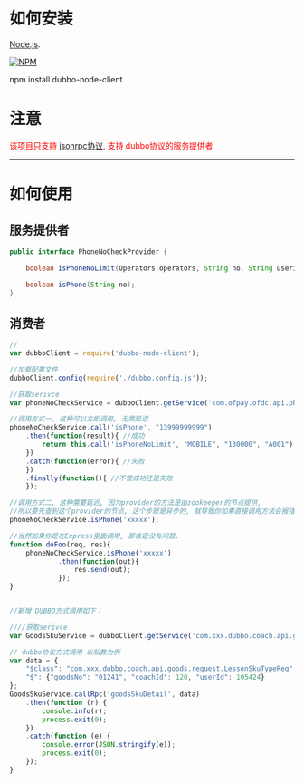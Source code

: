 

# 如何安装

[Node.js](http://nodejs.org).

[![NPM](https://nodei.co/npm/dubbo-node-client.png?downloads=true&downloadRank=true&stars=true)](https://nodei.co/npm/dubbo-node-client/)

npm install dubbo-node-client

# 注意

<font color=red> 该项目只支持 [jsonrpc协议](https://github.com/ofpay/dubbo-rpc-jsonrpc), 支持 dubbo协议的服务提供者</font>

---

# 如何使用

## 服务提供者
```java
public interface PhoneNoCheckProvider {

    boolean isPhoneNoLimit(Operators operators, String no, String userid);

    boolean isPhone(String no);
}
```

## 消费者

```javascript
//
var dubboClient = require('dubbo-node-client');

//加载配置文件
dubboClient.config(require('./dubbo.config.js'));

//获取serivce
var phoneNoCheckService = dubboClient.getService('com.ofpay.ofdc.api.phone.PhoneNoCheckProvider', version, group);

//调用方式一, 这种可以立即调用, 无需延迟
phoneNoCheckService.call('isPhone', "13999999999")
    .then(function(result){ //成功
        return this.call('isPhoneNoLimit', "MOBILE", "130000", "A001");
    })
    .catch(function(error){ //失败
    })
    .finally(function(){ //不管成功还是失败
    });

//调用方式二, 这种需要延迟, 因为provider的方法是由zookeeper的节点提供,
//所以要先查到这个provider的节点, 这个步骤是异步的, 就导致你如果直接调用方法会报错
phoneNoCheckService.isPhone('xxxxx');

//当然如果你是在Express里面调用, 那肯定没有问题.
function doFoo(req, res){
    phoneNoCheckService.isPhone('xxxxx')
            .then(function(out){
                res.send(out);
            });
}


//新增 DUBBO方式调用如下：

////获取serivce
var GoodsSkuService = dubboClient.getService('com.xxx.dubbo.coach.api.goods.GoodsSkuService', '1.0');

// dubbo协议方式调用 以私教为例
var data = {
    "$class": "com.xxx.dubbo.coach.api.goods.request.LessonSkuTypeReq",
    "$": {"goodsNo": "01241", "coachId": 120, "userId": 105424}
};
GoodsSkuService.callRpc('goodsSkuDetail', data)
    .then(function (r) {
        console.info(r);
        process.exit(0);
    })
    .catch(function (e) {
        console.error(JSON.stringify(e));
        process.exit(0);
    });
}
```
